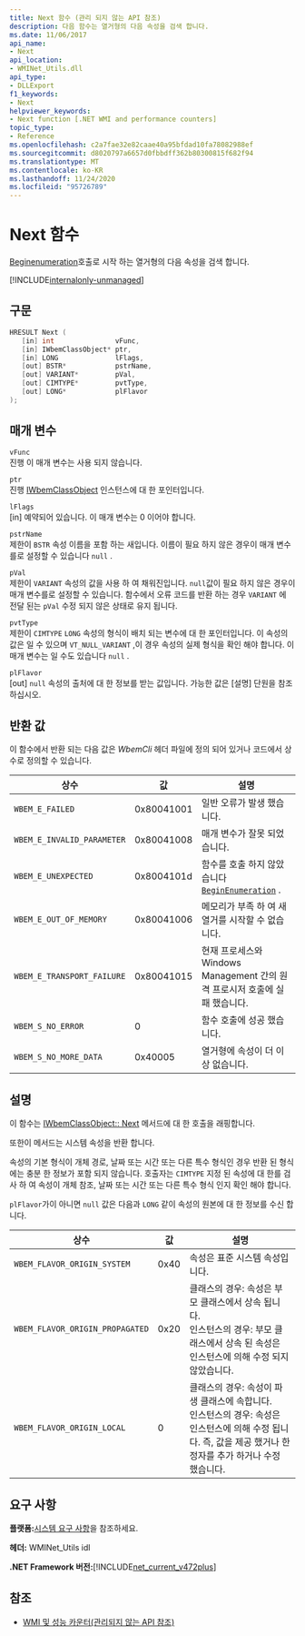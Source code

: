```yaml
---
title: Next 함수 (관리 되지 않는 API 참조)
description: 다음 함수는 열거형의 다음 속성을 검색 합니다.
ms.date: 11/06/2017
api_name:
- Next
api_location:
- WMINet_Utils.dll
api_type:
- DLLExport
f1_keywords:
- Next
helpviewer_keywords:
- Next function [.NET WMI and performance counters]
topic_type:
- Reference
ms.openlocfilehash: c2a7fae32e82caae40a95bfdad10fa78082988ef
ms.sourcegitcommit: d8020797a6657d0fbbdff362b80300815f682f94
ms.translationtype: MT
ms.contentlocale: ko-KR
ms.lasthandoff: 11/24/2020
ms.locfileid: "95726789"
---
```

# <a name="next-function"></a>Next 함수

[Beginenumeration](beginenumeration.md)호출로 시작 하는 열거형의 다음 속성을 검색 합니다.

[!INCLUDE[internalonly-unmanaged](../../../../includes/internalonly-unmanaged.md)]

## <a name="syntax"></a>구문

```cpp
HRESULT Next (
   [in] int               vFunc,
   [in] IWbemClassObject* ptr,
   [in] LONG              lFlags,
   [out] BSTR*            pstrName,
   [out] VARIANT*         pVal,
   [out] CIMTYPE*         pvtType,
   [out] LONG*            plFlavor
);
```

## <a name="parameters"></a>매개 변수

`vFunc`\
진행 이 매개 변수는 사용 되지 않습니다.

`ptr`\
진행 [IWbemClassObject](/windows/desktop/api/wbemcli/nn-wbemcli-iwbemclassobject) 인스턴스에 대 한 포인터입니다.

`lFlags`\
[in] 예약되어 있습니다. 이 매개 변수는 0 이어야 합니다.

`pstrName`\
제한이 `BSTR` 속성 이름을 포함 하는 새입니다. 이름이 필요 하지 않은 경우이 매개 변수를로 설정할 수 있습니다 `null` .

`pVal`\
제한이 `VARIANT` 속성의 값을 사용 하 여 채워진입니다. `null`값이 필요 하지 않은 경우이 매개 변수를로 설정할 수 있습니다. 함수에서 오류 코드를 반환 하는 경우 `VARIANT` 에 전달 된는 `pVal` 수정 되지 않은 상태로 유지 됩니다.

`pvtType`\
제한이 `CIMTYPE` `LONG` 속성의 형식이 배치 되는 변수에 대 한 포인터입니다. 이 속성의 값은 일 수 있으며 `VT_NULL_VARIANT` ,이 경우 속성의 실제 형식을 확인 해야 합니다. 이 매개 변수는 일 수도 있습니다 `null` .

`plFlavor`\
[out] `null` 속성의 출처에 대 한 정보를 받는 값입니다. 가능한 값은 [설명] 단원을 참조 하십시오.

## <a name="return-value"></a>반환 값

이 함수에서 반환 되는 다음 값은 *WbemCli* 헤더 파일에 정의 되어 있거나 코드에서 상수로 정의할 수 있습니다.

|상수  |값  |설명  |
|---------|---------|---------|
| `WBEM_E_FAILED` | 0x80041001 | 일반 오류가 발생 했습니다. |
| `WBEM_E_INVALID_PARAMETER` | 0x80041008 | 매개 변수가 잘못 되었습니다. |
| `WBEM_E_UNEXPECTED` | 0x8004101d | 함수를 호출 하지 않았습니다 [`BeginEnumeration`](beginenumeration.md) . |
| `WBEM_E_OUT_OF_MEMORY` | 0x80041006 | 메모리가 부족 하 여 새 열거를 시작할 수 없습니다. |
| `WBEM_E_TRANSPORT_FAILURE` | 0x80041015 | 현재 프로세스와 Windows Management 간의 원격 프로시저 호출에 실패 했습니다. |
| `WBEM_S_NO_ERROR` | 0 | 함수 호출에 성공 했습니다.  |
| `WBEM_S_NO_MORE_DATA` | 0x40005 | 열거형에 속성이 더 이상 없습니다. |

## <a name="remarks"></a>설명

이 함수는 [IWbemClassObject:: Next](/windows/desktop/api/wbemcli/nf-wbemcli-iwbemclassobject-next) 메서드에 대 한 호출을 래핑합니다.

또한이 메서드는 시스템 속성을 반환 합니다.

속성의 기본 형식이 개체 경로, 날짜 또는 시간 또는 다른 특수 형식인 경우 반환 된 형식에는 충분 한 정보가 포함 되지 않습니다. 호출자는 `CIMTYPE` 지정 된 속성에 대 한를 검사 하 여 속성이 개체 참조, 날짜 또는 시간 또는 다른 특수 형식 인지 확인 해야 합니다.

`plFlavor`가이 아니면 `null` 값은 다음과 `LONG` 같이 속성의 원본에 대 한 정보를 수신 합니다.

|상수  |값  |설명  |
|---------|---------|---------|
| `WBEM_FLAVOR_ORIGIN_SYSTEM` | 0x40 | 속성은 표준 시스템 속성입니다. |
| `WBEM_FLAVOR_ORIGIN_PROPAGATED` | 0x20 | 클래스의 경우: 속성은 부모 클래스에서 상속 됩니다. <br> 인스턴스의 경우: 부모 클래스에서 상속 된 속성은 인스턴스에 의해 수정 되지 않았습니다.  |
| `WBEM_FLAVOR_ORIGIN_LOCAL` | 0 | 클래스의 경우: 속성이 파생 클래스에 속합니다. <br> 인스턴스의 경우: 속성은 인스턴스에 의해 수정 됩니다. 즉, 값을 제공 했거나 한정자를 추가 하거나 수정 했습니다. |

## <a name="requirements"></a>요구 사항

**플랫폼:**[시스템 요구 사항](../../get-started/system-requirements.md)을 참조하세요.

**헤더:** WMINet_Utils idl

**.NET Framework 버전:**[!INCLUDE[net_current_v472plus](../../../../includes/net-current-v472plus.md)]

## <a name="see-also"></a>참조

- [WMI 및 성능 카운터(관리되지 않는 API 참조)](index.md)

